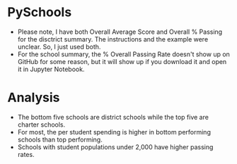 # PySchools
* Please note, I have both Overall Average Score and Overall % Passing for the disctrict summary. The instructions and the example were unclear. So, I just used both.  
* For the school summary, the % Overall Passing Rate doesn't show up on GitHub for some reason, but it will show up if you download it and open it in Jupyter Notebook. 

# Analysis
* The bottom five schools are district schools while the top five are charter schools. 
* For most, the per student spending is higher in bottom performing schools than top performing. 
* Schools with student populations under 2,000 have higher passing rates. 
